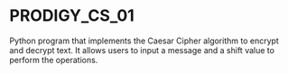 # PRODIGY_CS_01
Python program that implements the Caesar Cipher algorithm to encrypt and decrypt text. It allows users to input a message and a shift value to perform the operations.
